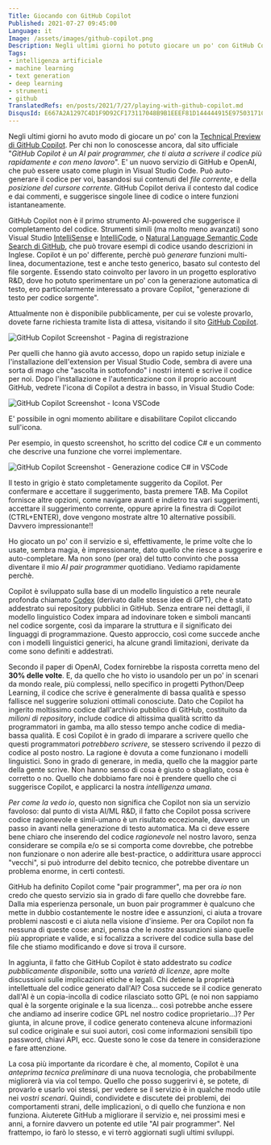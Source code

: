 ```yaml
---
Title: Giocando con GitHub Copilot
Published: 2021-07-27 09:45:00
Language: it
Image: /assets/images/github-copilot.png
Description: Negli ultimi giorni ho potuto giocare un po' con GitHub Copilot. E' un nuovo servizio di GitHub e OpenAI, che può essere usato come plugin in Visual Studio Code. Può auto-generare il codice per noi, basandosi sul contenuto del file corrente e della posizione del cursore. Queste sono le mie prime impressioni dopo aver usato il servizio.
Tags:
- intelligenza artificiale
- machine learning
- text generation
- deep learning
- strumenti
- github
TranslatedRefs: en/posts/2021/7/27/playing-with-github-copilot.md
DisqusId: E667A2A1297C4D1F9D92CF173117048B9B1EEEF81D144444915E97503171CDC5
---
```

Negli ultimi giorni ho avuto modo di giocare un po' con la <a href="https://copilot.github.com/" target="_blank">Technical Preview di GitHub Copilot</a>. Per chi non lo conoscesse ancora, dal sito ufficiale "*GitHub Copilot &egrave; un AI pair programmer, che ti aiuta a scrivere il codice più rapidamente e con meno lavoro*". E' un nuovo servizio di GitHub e OpenAI, che pu&ograve; essere usato come plugin in Visual Studio Code. Pu&ograve; auto-generare il codice per voi, basandosi sui contenuti del *file corrente*, e della *posizione del cursore corrente*. GitHub Copilot deriva il contesto dal codice e dai commenti, e suggerisce singole linee di codice o intere funzioni istantaneamente.

GitHub Copilot non &egrave; il primo strumento AI-powered che suggerisce il completamento del codice. Strumenti simili (ma molto meno avanzati) sono Visual Studio <a href="https://code.visualstudio.com/docs/editor/intellisense" target="_blank">IntelliSense</a> e <a href="https://visualstudio.microsoft.com/services/intellicode/" target="_blank">IntelliCode</a>, o <a href="https://github.blog/2018-09-18-towards-natural-language-semantic-code-search/" target="_blank">Natural Language Semantic Code Search di GitHub</a>, che pu&ograve; trovare esempi di codice usando descrizioni in Inglese. Copilot &egrave; un po' differente, perch&egrave; pu&ograve; *generare* funzioni multi-linea, documentazione, test e anche testo generico, basato sul contesto del file sorgente. Essendo stato coinvolto per lavoro in un progetto esplorativo R&D, dove ho potuto sperimentare un po' con la generazione automatica di testo, ero particolarmente interessato a provare Copilot, "generazione di testo per codice sorgente".

Attualmente non è disponibile pubblicamente, per cui se voleste provarlo, dovete farne richiesta tramite lista di attesa, visitando il sito <a href="https://copilot.github.com/" target="_blank">GitHub Copilot</a>.

![GitHub Copilot Screenshot - Pagina di registrazione](/assets/images/github-copilot-signup.png)

Per quelli che hanno gi&agrave; avuto accesso, dopo un rapido setup iniziale e l'installazione dell'extension per Visual Studio Code, sembra di avere una sorta di mago che "ascolta in sottofondo" i nostri intenti e scrive il codice per noi. Dopo l'installazione e l'autenticazione con il proprio account GitHub, vedrete l'icona di Copilot a destra in basso, in Visual Studio Code:

![GitHub Copilot Screenshot - Icona VSCode](/assets/images/github-copilot-icon.png)

E' possibile in ogni momento abilitare e disabilitare Copilot cliccando sull'icona.

Per esempio, in questo screenshot, ho scritto del codice C# e un commento che descrive una funzione che vorrei implementare.

![GitHub Copilot Screenshot - Generazione codice C# in VSCode](/assets/images/github-copilot-2.png)

Il testo in grigio &egrave; stato completamente suggerito da Copilot. Per confermare e accettare il suggerimento, basta premere TAB. Ma Copilot fornisce altre opzioni, come navigare avanti e indietro tra vari suggerimenti, accettare il suggerimento corrente, oppure aprire la finestra di Copilot (CTRL+ENTER), dove vengono mostrate altre 10 alternative possibili. Davvero impressionante!!

Ho giocato un po' con il servizio e s&igrave;, effettivamente, le prime volte che lo usate, sembra magia, &egrave; impressionante, dato quello che riesce a suggerire e auto-completare. Ma non sono (per ora) del tutto convinto che possa diventare il mio *AI pair programmer* quotidiano. Vediamo rapidamente perch&egrave;.

Copilot &egrave; sviluppato sulla base di un modello linguistico a rete neurale profonda chiamato <a href="https://arxiv.org/abs/2107.03374" target="_blank">Codex</a> (derivato dalle stesse idee di GPT), che &egrave; stato addestrato sui repository pubblici in GitHub. Senza entrare nei dettagli, il modello linguistico Codex impara ad indovinare token e simboli mancanti nel codice sorgente, cos&igrave; da imparare la struttura e il significato dei linguaggi di programmazione. Questo approccio, cos&igrave; come succede anche con i modelli linguistici generici, ha alcune grandi limitazioni, derivate da come sono definiti e addestrati.

Secondo il paper di OpenAI, Codex fornirebbe la risposta corretta meno del **30% delle volte**. E, da quello che ho visto io usandolo per un po' in scenari da mondo reale, pi&ugrave; complessi, nello specifico in progetti Python/Deep Learning, il codice che scrive &egrave; generalmente di bassa qualit&agrave; e spesso fallisce nel suggerire soluzioni ottimali conosciute. Dato che Copilot ha ingerito moltissimo codice dall'archivio pubblico di GitHub, costituito da *milioni di repository*, include codice di altissima qualit&agrave; scritto da programmatori in gamba, ma allo stesso tempo anche codice di media-bassa qualit&agrave;. E cos&igrave; Copilot &egrave; in grado di imparare a scrivere quello che questi programmatori *potrebbero scrivere*, se stessero scrivendo il pezzo di codice al posto nostro. La ragione &egrave; dovuta a come funzionano i modelli linguistici. Sono in grado di generare, in media, quello che la maggior parte della gente scrive. Non hanno senso di cosa &egrave; giusto o sbagliato, cosa &egrave; corretto o no. Quello che dobbiamo fare noi &egrave; prendere quello che ci suggerisce Copilot, e applicarci la nostra *intelligenza umana*.

*Per come la vedo io*, questo non significa che Copilot non sia un servizio favoloso: dal punto di vista AI/ML R&D, il fatto che Copilot possa scrivere codice ragionevole e simil-umano &egrave; un risultato eccezionale, davvero un passo in avanti nella generazione di testo automatica. Ma ci deve essere bene chiaro che inserendo del codice *ragionevole* nel nostro lavoro, senza considerare se compila e/o se si comporta come dovrebbe, che potrebbe non funzionare o non aderire alle best-practice, o addirittura usare approcci "vecchi", si pu&ograve; introdurre del debito tecnico, che potrebbe diventare un problema enorme, in certi contesti.

GitHub ha definito Copilot come "pair programmer", ma per ora *io* non credo che questo servizio sia in grado di fare quello che dovrebbe fare. Dalla mia esperienza personale, un buon pair programmer &egrave; qualcuno che mette in dubbio costantemente le nostre idee e assunzioni, ci aiuta a trovare problemi nascosti e ci aiuta nella visione d'insieme. Per ora Copilot non fa nessuna di queste cose: anzi, pensa che le *nostre* assunzioni siano quelle pi&ugrave; appropriate e valide, e si focalizza a scrivere del codice sulla base del file che stiamo modificando e dove si trova il cursore.

In aggiunta, il fatto che GitHub Copilot &egrave; stato addestrato su *codice pubblicamente disponibile*, sotto una *variet&agrave; di licenze*, apre molte discussioni sulle implicazioni etiche e legali. Chi detiene la propriet&agrave; intellettuale del codice generato dall'AI? Cosa succede se il codice generato dall'AI &egrave; un copia-incolla di codice rilasciato sotto GPL (e noi non sappiamo qual &egrave; la sorgente originale e la sua licenza... cos&igrave; potrebbe anche essere che andiamo ad inserire codice GPL nel nostro codice proprietario...)? Per giunta, in alcune prove, il codice generato conteneva alcune informazioni sul codice originale e sui suoi autori, cos&igrave; come informazioni sensibili tipo password, chiavi API, ecc. Queste sono le cose da tenere in considerazione e fare attenzione.

La cosa pi&ugrave; importante da ricordare &egrave; che, al momento, Copilot &egrave; una *anteprima tecnica preliminare* di una nuova tecnologia, che probabilmente migliorer&agrave; via via col tempo. Quello che posso suggerirvi &egrave;, se potete, di provarlo e usarlo voi stessi, per vedere se il servizio &egrave; in qualche modo utile nei *vostri scenari*. Quindi, condividete e discutete dei problemi, dei comportamenti strani, delle implicazioni, o di quello che funziona e non funziona. Aiuterete GitHub a migliorare il servizio e, nei prossimi mesi e anni, a fornire davvero un potente ed utile "AI pair programmer". Nel frattempo, io far&ograve; lo stesso, e vi terr&ograve; aggiornati sugli ultimi sviluppi.
